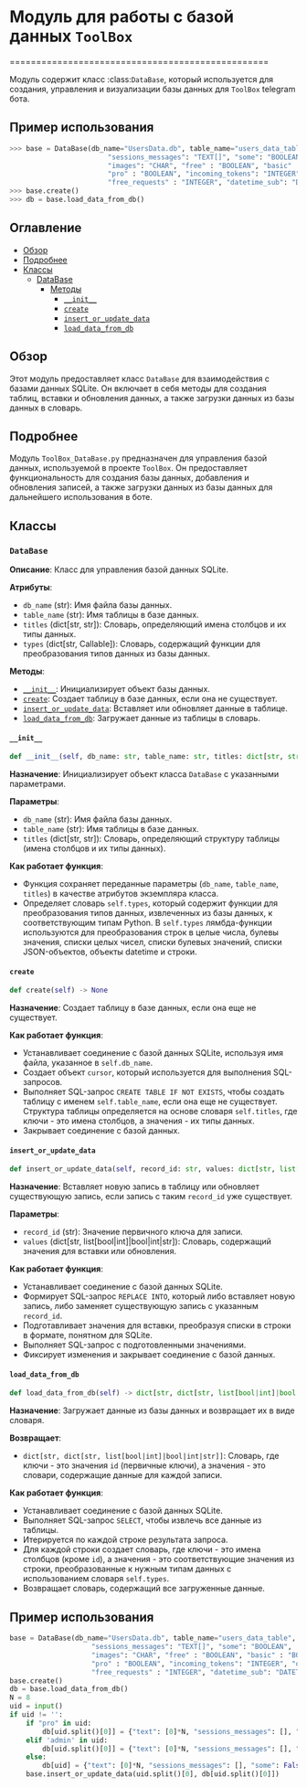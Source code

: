 # Модуль для работы с базой данных `ToolBox`
=================================================

Модуль содержит класс :class:`DataBase`, который используется для создания, управления и визуализации базы данных для `ToolBox` telegram бота.

Пример использования
----------------------

```python
>>> base = DataBase(db_name="UsersData.db", table_name="users_data_table", titles={"id": "TEXT PRIMARY KEY", "text": "INTEGER[]",
                        "sessions_messages": "TEXT[]", "some": "BOOLEAN",
                        "images": "CHAR", "free" : "BOOLEAN", "basic" : "BOOLEAN",
                        "pro" : "BOOLEAN", "incoming_tokens": "INTEGER", "outgoing_tokens" : "INTEGER",
                        "free_requests" : "INTEGER", "datetime_sub": "DATETIME", "promocode": "BOOLEAN", "ref": "TEXT"})
>>> base.create()
>>> db = base.load_data_from_db()
```

## Оглавление

- [Обзор](#обзор)
- [Подробнее](#подробнее)
- [Классы](#классы)
    - [DataBase](#database)
        - [Методы](#методы)
            - [`__init__`](#__init__)
            - [`create`](#create)
            - [`insert_or_update_data`](#insert_or_update_data)
            - [`load_data_from_db`](#load_data_from_db)

## Обзор

Этот модуль предоставляет класс `DataBase` для взаимодействия с базами данных SQLite. Он включает в себя методы для создания таблиц, вставки и обновления данных, а также загрузки данных из базы данных в словарь.

## Подробнее

Модуль `ToolBox_DataBase.py` предназначен для управления базой данных, используемой в проекте `ToolBox`. Он предоставляет функциональность для создания базы данных, добавления и обновления записей, а также загрузки данных из базы данных для дальнейшего использования в боте.

## Классы

### `DataBase`

**Описание**: Класс для управления базой данных SQLite.

**Атрибуты**:
- `db_name` (str): Имя файла базы данных.
- `table_name` (str): Имя таблицы в базе данных.
- `titles` (dict[str, str]): Словарь, определяющий имена столбцов и их типы данных.
- `types` (dict[str, Callable]): Словарь, содержащий функции для преобразования типов данных из базы данных.

**Методы**:
- [`__init__`](#__init__): Инициализирует объект базы данных.
- [`create`](#create): Создает таблицу в базе данных, если она не существует.
- [`insert_or_update_data`](#insert_or_update_data): Вставляет или обновляет данные в таблице.
- [`load_data_from_db`](#load_data_from_db): Загружает данные из таблицы в словарь.

#### `__init__`

```python
def __init__(self, db_name: str, table_name: str, titles: dict[str, str]) -> None
```

**Назначение**: Инициализирует объект класса `DataBase` с указанными параметрами.

**Параметры**:
- `db_name` (str): Имя файла базы данных.
- `table_name` (str): Имя таблицы в базе данных.
- `titles` (dict[str, str]): Словарь, определяющий структуру таблицы (имена столбцов и их типы данных).

**Как работает функция**:
- Функция сохраняет переданные параметры (`db_name`, `table_name`, `titles`) в качестве атрибутов экземпляра класса.
- Определяет словарь `self.types`, который содержит функции для преобразования типов данных, извлеченных из базы данных, к соответствующим типам Python. В `self.types` лямбда-функции используются для преобразования строк в целые числа, булевы значения, списки целых чисел, списки булевых значений, списки JSON-объектов, объекты datetime и строки.

#### `create`

```python
def create(self) -> None
```

**Назначение**: Создает таблицу в базе данных, если она еще не существует.

**Как работает функция**:
- Устанавливает соединение с базой данных SQLite, используя имя файла, указанное в `self.db_name`.
- Создает объект `cursor`, который используется для выполнения SQL-запросов.
- Выполняет SQL-запрос `CREATE TABLE IF NOT EXISTS`, чтобы создать таблицу с именем `self.table_name`, если она еще не существует. Структура таблицы определяется на основе словаря `self.titles`, где ключи - это имена столбцов, а значения - их типы данных.
- Закрывает соединение с базой данных.

#### `insert_or_update_data`

```python
def insert_or_update_data(self, record_id: str, values: dict[str, list[bool|int]|bool|int|str]) -> None
```

**Назначение**: Вставляет новую запись в таблицу или обновляет существующую запись, если запись с таким `record_id` уже существует.

**Параметры**:
- `record_id` (str): Значение первичного ключа для записи.
- `values` (dict[str, list[bool|int]|bool|int|str]): Словарь, содержащий значения для вставки или обновления.

**Как работает функция**:
- Устанавливает соединение с базой данных SQLite.
- Формирует SQL-запрос `REPLACE INTO`, который либо вставляет новую запись, либо заменяет существующую запись с указанным `record_id`.
- Подготавливает значения для вставки, преобразуя списки в строки в формате, понятном для SQLite.
- Выполняет SQL-запрос с подготовленными значениями.
- Фиксирует изменения и закрывает соединение с базой данных.

#### `load_data_from_db`

```python
def load_data_from_db(self) -> dict[str, dict[str, list[bool|int]|bool|int|str]]
```

**Назначение**: Загружает данные из базы данных и возвращает их в виде словаря.

**Возвращает**:
- `dict[str, dict[str, list[bool|int]|bool|int|str]]`: Словарь, где ключи - это значения `id` (первичные ключи), а значения - это словари, содержащие данные для каждой записи.

**Как работает функция**:
- Устанавливает соединение с базой данных SQLite.
- Выполняет SQL-запрос `SELECT`, чтобы извлечь все данные из таблицы.
- Итерируется по каждой строке результата запроса.
- Для каждой строки создает словарь, где ключи - это имена столбцов (кроме `id`), а значения - это соответствующие значения из строки, преобразованные к нужным типам данных с использованием словаря `self.types`.
- Возвращает словарь, содержащий все загруженные данные.

## Пример использования

```python
base = DataBase(db_name="UsersData.db", table_name="users_data_table", titles={"id": "TEXT PRIMARY KEY", "text": "INTEGER[]",
                    "sessions_messages": "TEXT[]", "some": "BOOLEAN",
                    "images": "CHAR", "free" : "BOOLEAN", "basic" : "BOOLEAN",
                    "pro" : "BOOLEAN", "incoming_tokens": "INTEGER", "outgoing_tokens" : "INTEGER",
                    "free_requests" : "INTEGER", "datetime_sub": "DATETIME", "promocode": "BOOLEAN", "ref": "TEXT"})
base.create()
db = base.load_data_from_db()
N = 8
uid = input()
if uid != '':
    if "pro" in uid:
        db[uid.split()[0]] = {"text": [0]*N, "sessions_messages": [], "some": False, "images": "", "free": False, "basic": True, "pro": True, "incoming_tokens": 1.7*10**5, "outgoing_tokens": 5*10**5, "free_requests": 10, "datetime_sub": datetime.now().replace(microsecond=0)+relativedelta(months=1), "promocode": False, "ref": ""}
    elif 'admin' in uid:
        db[uid.split()[0]] = {"text": [0]*N, "sessions_messages": [], "some": False, "images": "", "free": False, "basic": True, "pro": True, "incoming_tokens": 100*10**5, "outgoing_tokens": 100*10**5, "free_requests": 1000, "datetime_sub": datetime.now().replace(microsecond=0)+relativedelta(years=5), "promocode": False, "ref": ""}
    else:
        db[uid] = {"text": [0]*N, "sessions_messages": [], "some": False, "images": "", "free": False, "basic": False, "pro": False, "incoming_tokens": 0, "outgoing_tokens": 0, "free_requests": 10, "datetime_sub": datetime.now().replace(microsecond=0)+relativedelta(days=1), "promocode": False, "ref": ""}
    base.insert_or_update_data(uid.split()[0], db[uid.split()[0]])